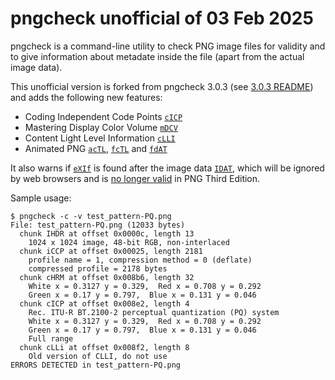 # pngcheck unofficial of 03 Feb 2025

pngcheck is a command-line utility to check PNG image files for validity 
and to give information about metadate inside the file
(apart from the actual image data).

This unofficial version is forked from pngcheck 3.0.3
(see [3.0.3 README](./README-303)) and adds the following new 
features:

- Coding Independent Code Points [`cICP`](https://w3c.github.io/png/#cICP-chunk)
- Mastering Display Color Volume [`mDCV`](https://w3c.github.io/png/#mDCV-chunk)
- Content Light Level Information [`cLLI`](https://w3c.github.io/png/#cLLI-chunk)
- Animated PNG [`acTL`](https://w3c.github.io/png/#acTL-chunk), [`fcTL`](https://w3c.github.io/png/#fcTL-chunk) and [`fdAT`](https://w3c.github.io/png/#fdAT-chunk)

It also warns if [`eXIf`](https://w3c.github.io/png/#eXIf) is found after the image data [`IDAT`](https://w3c.github.io/png/#11IDAT), 
which will be ignored by web browsers
and is [no longer valid](https://w3c.github.io/png/#5ChunkOrdering) in PNG Third Edition.

Sample usage:

```text
$ pngcheck -c -v test_pattern-PQ.png
File: test_pattern-PQ.png (12033 bytes)
  chunk IHDR at offset 0x0000c, length 13
    1024 x 1024 image, 48-bit RGB, non-interlaced
  chunk iCCP at offset 0x00025, length 2181
    profile name = 1, compression method = 0 (deflate)
    compressed profile = 2178 bytes
  chunk cHRM at offset 0x008b6, length 32
    White x = 0.3127 y = 0.329,  Red x = 0.708 y = 0.292
    Green x = 0.17 y = 0.797,  Blue x = 0.131 y = 0.046
  chunk cICP at offset 0x008e2, length 4
    Rec. ITU-R BT.2100-2 perceptual quantization (PQ) system
    White x = 0.3127 y = 0.329,  Red x = 0.708 y = 0.292
    Green x = 0.17 y = 0.797,  Blue x = 0.131 y = 0.046
    Full range
  chunk cLLi at offset 0x008f2, length 8
    Old version of CLLI, do not use
ERRORS DETECTED in test_pattern-PQ.png
```
